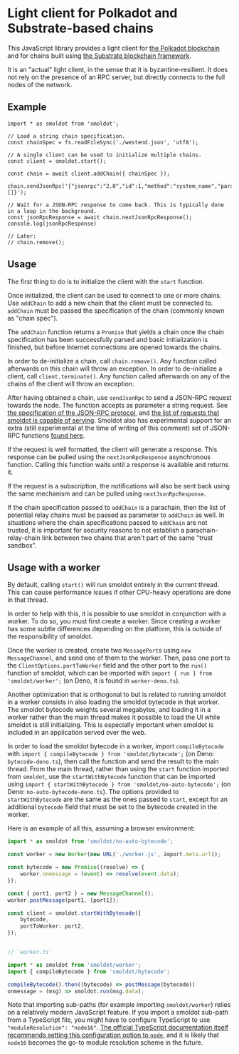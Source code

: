 # Light client for Polkadot and Substrate-based chains

This JavaScript library provides a light client for
[the Polkadot blockchain](https://polkadot.network/) and for chains built
using [the Substrate blockchain framework](https://substrate.io/).

It is an "actual" light client, in the sense that it is byzantine-resilient.
It does not rely on the presence of an RPC server, but directly connects to
the full nodes of the network.

## Example

```
import * as smoldot from 'smoldot';

// Load a string chain specification.
const chainSpec = fs.readFileSync('./westend.json', 'utf8');

// A single client can be used to initialize multiple chains.
const client = smoldot.start();

const chain = await client.addChain({ chainSpec });

chain.sendJsonRpc('{"jsonrpc":"2.0","id":1,"method":"system_name","params":[]}');

// Wait for a JSON-RPC response to come back. This is typically done in a loop in the background.
const jsonRpcResponse = await chain.nextJsonRpcResponse();
console.log(jsonRpcResponse)

// Later:
// chain.remove();
```

## Usage

The first thing to do is to initialize the client with the `start` function.

Once initialized, the client can be used to connect to one or more chains. Use `addChain` to add
a new chain that the client must be connected to. `addChain` must be passed the specification of
the chain (commonly known as "chain spec").

The `addChain` function returns a `Promise` that yields a chain once the chain specification has
been successfully parsed and basic initialization is finished, but before Internet connections
are opened towards the chains.

In order to de-initialize a chain, call `chain.remove()`. Any function called afterwards on this
chain will throw an exception.
In order to de-initialize a client, call `client.terminate()`. Any function called afterwards on
any of the chains of the client will throw an exception.

After having obtained a chain, use `sendJsonRpc` to send a JSON-RPC request towards the node.
The function accepts as parameter a string request. See
[the specification of the JSON-RPC protocol](https://www.jsonrpc.org/specification),
and [the list of requests that smoldot is capable of serving](https://polkadot.js.org/docs/substrate/rpc/).
Smoldot also has experimental support for an extra (still experimental at the time of writing of
this comment) set of JSON-RPC functions [found here](https://github.com/paritytech/json-rpc-interface-spec/).

If the request is well formatted, the client will generate a response. This response can be pulled
using the `nextJsonRpcResponse` asynchronous function. Calling this function waits until a response
is available and returns it.

If the request is a subscription, the notifications will also be sent back using the same mechanism
and can be pulled using `nextJsonRpcResponse`.

If the chain specification passed to `addChain` is a parachain, then the list of potential relay
chains must be passed as parameter to `addChain` as well. In situations where the chain
specifications passed to `addChain` are not trusted, it is important for security reasons to not
establish a parachain-relay-chain link between two chains that aren't part of the same "trust
sandbox".

## Usage with a worker

By default, calling `start()` will run smoldot entirely in the current thread. This can cause
performance issues if other CPU-heavy operations are done in that thread.

In order to help with this, it is possible to use smoldot in conjunction with a worker.
To do so, you must first create a worker. Since creating a worker has some subtle differences
depending on the platform, this is outside of the responsibility of smoldot.

Once the worker is created, create two `MessagePort`s using `new MessageChannel`, and send one
of them to the worker. Then, pass one port to the `ClientOptions.portToWorker` field and the
other port to the `run()` function of smoldot, which can be imported with
`import { run } from 'smoldot/worker';` (on Deno, it is found in `worker-deno.ts`).

Another optimization that is orthogonal to but is related to running smoldot in a worker consists
in also loading the smoldot bytecode in that worker. The smoldot bytecode weights several
megabytes, and loading it in a worker rather than the main thread makes it possible to load the
UI while smoldot is still initializing. This is especially important when smoldot is included in
an application served over the web.

In order to load the smoldot bytecode in a worker, import `compileBytecode` with
`import { compileBytecode } from 'smoldot/bytecode';` (on Deno: `bytecode-deno.ts`), then call the
function and send the result to the main thread. From the main thread, rather than using the
`start` function imported from `smoldot`, use the `startWithBytecode` function that can be imported
using `import { startWithBytecode } from 'smoldot/no-auto-bytecode';` (on Deno:
`no-auto-bytecode-deno.ts`). The options provided to `startWithBytecode` are the same as the ones
passed to `start`, except for an additional `bytecode` field that must be set to the bytecode
created in the worker.

Here is an example of all this, assuming a browser environment:

```ts
import * as smoldot from 'smoldot/no-auto-bytecode';

const worker = new Worker(new URL('./worker.js', import.meta.url));

const bytecode = new Promise((resolve) => {
    worker.onmessage = (event) => resolve(event.data);
});

const { port1, port2 } = new MessageChannel();
worker.postMessage(port1, [port1]);

const client = smoldot.startWithBytecode({
    bytecode,
    portToWorker: port2,
});


// `worker.ts`

import * as smoldot from 'smoldot/worker';
import { compileBytecode } from 'smoldot/bytecode';

compileBytecode().then((bytecode) => postMessage(bytecode))
onmessage = (msg) => smoldot.run(msg.data);
```

Note that importing sub-paths (for example importing `smoldot/worker`) relies on a relatively
modern JavaScript feature. If you import a smoldot sub-path from a TypeScript file, you might have
to configure TypeScript to use `"moduleResolution": "node16"`. [The official TypeScript
documentation itself recommends setting this configuration option to
`node`](https://www.typescriptlang.org/docs/handbook/module-resolution.html#module-resolution-strategies),
and it is likely that `node16` becomes the go-to module resolution scheme in the future.
